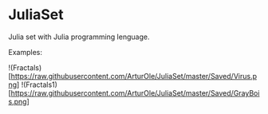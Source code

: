 # JuliaSet

Julia set with Julia programming lenguage.

Examples:

!(Fractals)[https://raw.githubusercontent.com/ArturOle/JuliaSet/master/Saved/Virus.png]
!(Fractals1)[https://raw.githubusercontent.com/ArturOle/JuliaSet/master/Saved/GrayBois.png]
